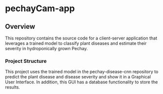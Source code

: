 # pechayCam-app

## Overview

This repository contains the source code for a client-server application that leverages a trained model to classify plant diseases and estimate their severity in hydroponically grown Pechay.

### Project Structure
This project uses the trained model in the pechay-disease-cnn  repository to predict the plant disease and disease severity and show it in a Graphical User Interface. In addition, this GUI has a database functionality to store the results. 
